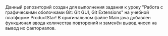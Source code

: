 Данный репозиторий создан для выполнения задания к уроку "Работа с графическими оболочками Git: Git GUI, Git Extensions" на учебной платформе ProductStar!
В оригинальном файле Main.java добавлен функционал ввода количества повторений и заменён вывод чисел на вывод их факториалов.
